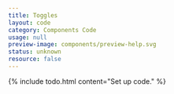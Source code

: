 ```yaml
---
title: Toggles
layout: code
category: Components Code
usage: null
preview-image: components/preview-help.svg
status: unknown
resource: false
---
```


{% include todo.html content="Set up code." %}
